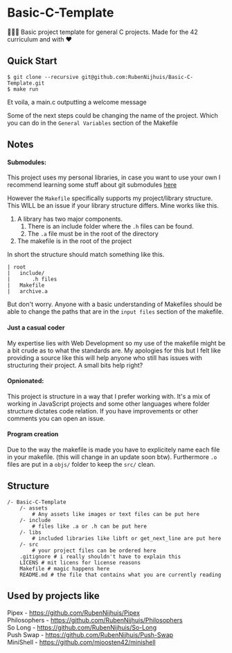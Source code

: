 # Basic-C-Template
👨🏽‍🍳 Basic project template for general C projects. Made for the 42 curriculum and with ❤️

## Quick Start 
```
$ git clone --recursive git@github.com:RubenNijhuis/Basic-C-Template.git
$ make run
```

Et voila, a main.c outputting a welcome message

Some of the next steps could be changing the name of the project. Which you can do in the `General Variables` section of the Makefile

## Notes

#### Submodules:
This project uses my personal libraries, in case you want to use your own I recommend learning some stuff about git submodules [here](https://git-scm.com/book/en/v2/Git-Tools-Submodules)

However the `Makefile` specifically supports my project/library structure. This WILL be an issue if your library structure differs. Mine works like this.

1. A library has two major components.
    1. There is an include folder where the `.h` files can be found.
    2. The `.a` file must be in the root of the directory
2. The makefile is in the root of the project

In short the structure should match something like this.
```
| root
|   include/
|       .h files
|   Makefile
|   archive.a
```

But don't worry. Anyone with a basic understanding of Makefiles should be able to change the paths that are in the `input files` section of the makefile.

#### Just a casual coder
My expertise lies with Web Development so my use of the makefile might be a bit crude as to what the standards are. My apologies for this but I felt like providing a source like this will help anyone who still has issues with structuring their project. A small bits help right?

#### Opnionated:
This project is structure in a way that I prefer working with. It's a mix of working in JavaScript projects and some other languages where folder structure dictates code relation. If you have improvements or other comments you can open an issue.

#### Program creation
Due to the way the makefile is made you have to explicitely name each file in your makefile. (this will change in an update soon btw). Furthermore `.o` files are put in a `objs/` folder to keep the `src/` clean.

## Structure
```
/- Basic-C-Template
    /- assets
        # Any assets like images or text files can be put here
    /- include
        # files like .a or .h can be put here
    /- libs
        # included libraries like libft or get_next_line are put here
    /- src
        # your project files can be ordered here
    .gitignore # i really shouldn't have to explain this
    LICENS # mit licens for license reasons
    Makefile # magic happens here
    README.md # the file that contains what you are currently reading
```

## Used by projects like
Pipex - https://github.com/RubenNijhuis/Pipex <br>
Philosophers - https://github.com/RubenNijhuis/Philosophers <br>
So Long - https://github.com/RubenNijhuis/So-Long <br>
Push Swap - https://github.com/RubenNijhuis/Push-Swap <br>
MiniShell - https://github.com/mjoosten42/minishell
